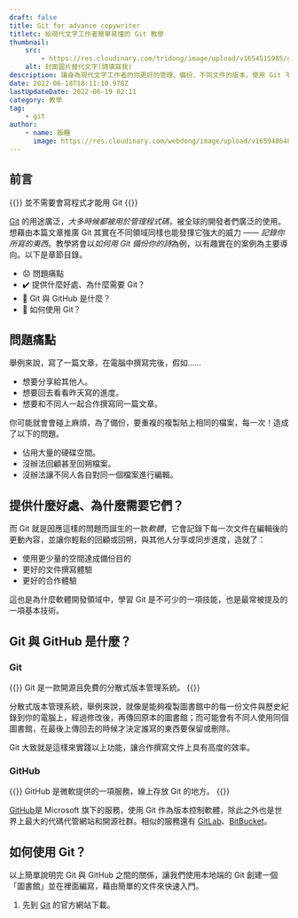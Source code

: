 ```yaml
---
draft: false
title: Git for advance copywriter
titletc: 給現代文字工作者簡單易懂的 Git 教學
thumbnail:
    src:
        - https://res.cloudinary.com/tridong/image/upload/v1654515985/global/%E4%B8%89%E8%A7%92%E6%9D%B1%E6%9D%B1-%E5%93%81%E7%89%8C%E5%B1%95%E7%A4%BA%E5%B0%81%E9%9D%A2.png
    alt: 封面圖片替代文字(請填寫我)
description: 讓身為現代文字工作者的你更好的管理、備份、不同文件的版本，使用 Git 不需要這麼複雜。
date: 2022-06-18T18:11:10.978Z
lastUpdateDate: 2022-06-19 02:11
category: 教學
tag:
    - git
author:
    - name: 飯糰
      image: https://res.cloudinary.com/webdong/image/upload/v1659486489/global/riceball.png
---
```


## 前言

{{<hint>}}
並不需要會寫程式才能用 Git
{{</hint>}}

[Git](https://git-scm.com/) 的用途廣泛，_大多時候都被用於管理程式碼_，被全球的開發者們廣泛的使用。想藉由本篇文章推廣 Git 其實在不同領域同樣也能發揮它強大的威力 —— _記錄你所寫的東西_。教學將會以*如何用 Git 備份你的詩*為例，以有趣實在的案例為主要導向。以下是章節目錄。

-   😟 問題痛點
-   ✔️ 提供什麼好處、為什麼需要 Git？
-   🤔 Git 與 GitHub 是什麼？
-   🔎 如何使用 Git？

## 問題痛點

舉例來說，寫了一篇文章，在電腦中撰寫完後，假如……

-   想要分享給其他人。
-   想要回去看看昨天寫的進度。
-   想要和不同人一起合作撰寫同一篇文章。

你可能就會會碰上麻煩，為了備份，要重複的複製貼上相同的檔案，每一次！造成了以下的問題。

-   佔用大量的硬碟空間。
-   沒辦法回顧甚至回朔檔案。
-   沒辦法讓不同人各自對同一個檔案進行編輯。

## 提供什麼好處、為什麼需要它們？

而 Git 就是因應這樣的問題而誕生的一款*軟體*，它會記錄下每一次文件在編輯後的更動內容，並讓你輕鬆的回顧或回朔，與其他人分享或同步進度，造就了：

-   使用更少量的空間達成備份目的
-   更好的文件撰寫體驗
-   更好的合作體驗

這也是為什麼軟體開發領域中，學習 Git 是不可少的一項技能，也是最常被提及的一項基本技術。

## Git 與 GitHub 是什麼？

### Git

{{<hint cite="Git" citeSrc="https://git-scm.com/">}}
Git 是一款開源且免費的分散式版本管理系統。
{{</hint>}}

分散式版本管理系統，舉例來說，就像是能夠複製圖書館中的每一份文件與歷史紀錄到你的電腦上，經過修改後，再傳回原本的圖書館；而可能會有不同人使用同個圖書館，在最後上傳回去的時候才決定誰寫的東西要保留或刪除。

Git 大致就是這樣來實踐以上功能，讓合作撰寫文件上具有高度的效率。

### GitHub

{{<hint cite="GitHub Wiki" citeSrc="https://zh.wikipedia.org/zh-tw/GitHub">}}
GitHub 是微軟提供的一項服務，線上存放 Git 的地方。
{{</hint>}}

[GitHub](https://github.com/)是 Microsoft 旗下的服務，使用 Git 作為版本控制軟體，除此之外也是世界上最大的代碼代管網站和開源社群。相似的服務還有 [GitLab](https://about.gitlab.com/)、[BitBucket](https://bitbucket.org/product)。

## 如何使用 Git？

以上簡單說明完 Git 與 GitHub 之間的關係，讓我們使用本地端的 Git 創建一個「圖書館」並在裡面編寫，藉由簡單的文件來快速入門。

1. 先到 [Git](https://git-scm.com/) 的官方網站下載。
